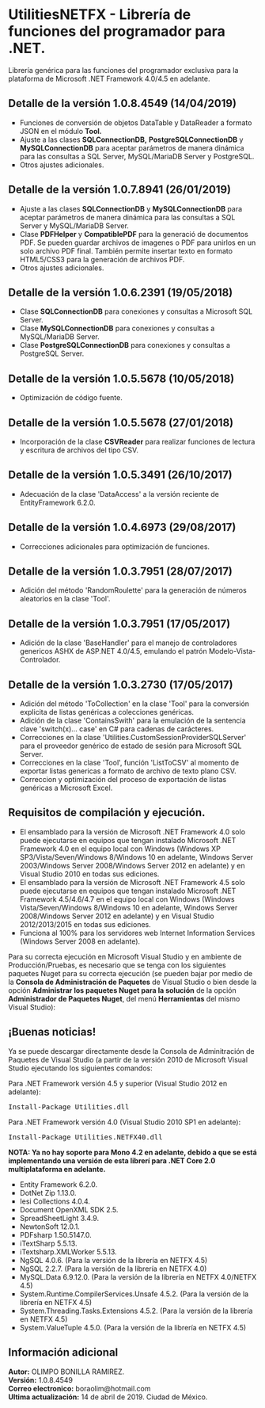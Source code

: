 <h1>UtilitiesNETFX - Librería de funciones del programador para .NET.</h1>
Librería genérica para las funciones del programador exclusiva para la plataforma de Microsoft .NET Framework 4.0/4.5 en adelante.

<h2>Detalle de la versión 1.0.8.4549 (14/04/2019)</h2>
<ul type="square">
  <li>Funciones de conversi&oacute;n de objetos DataTable y DataReader a formato JSON en el m&oacute;dulo <strong>Tool.</strong></li>
  <li>Ajuste a las clases <strong>SQLConnectionDB,</strong> <strong>PostgreSQLConnectionDB</strong> y <strong>MySQLConnectionDB</strong> para aceptar par&aacute;metros de manera din&aacute;mica para las consultas a SQL Server, MySQL/MariaDB Server y PostgreSQL.</li>
  <li>Otros ajustes adicionales.</li>
</ul>

<h2>Detalle de la versión 1.0.7.8941 (26/01/2019)</h2>
<ul type="square">
  <li>Ajuste a las clases <strong>SQLConnectionDB</strong> y <strong>MySQLConnectionDB</strong> para aceptar par&aacute;metros de manera din&aacute;mica para las consultas a SQL Server y MySQL/MariaDB Server.</li>
  <li>Clase <strong>PDFHelper</strong> y <strong>CompatiblePDF</strong> para la generaci&oacute; de documentos PDF. Se pueden guardar archivos de imagenes o PDF para unirlos en un solo archivo PDF final. Tambi&eacute;n permite insertar texto en formato HTML5/CSS3 para la generaci&oacute;n de archivos PDF.</li>
  <li>Otros ajustes adicionales.</li>
</ul>

<h2>Detalle de la versión 1.0.6.2391 (19/05/2018)</h2>
<ul type="square">
  <li>Clase <strong>SQLConnectionDB</strong> para conexiones y consultas a Microsoft SQL Server.</li>
  <li>Clase <strong>MySQLConnectionDB</strong> para conexiones y consultas a MySQL/MariaDB Server.</li>
  <li>Clase <strong>PostgreSQLConnectionDB</strong> para conexiones y consultas a PostgreSQL Server.</li>
</ul>

<h2>Detalle de la versión 1.0.5.5678 (10/05/2018)</h2>
<ul type="square">
  <li>Optimizaci&oacute;n de c&oacute;digo fuente.</li>
</ul>

<h2>Detalle de la versión 1.0.5.5678 (27/01/2018)</h2>
<ul type="square">
  <li>Incorporación de la clase <strong>CSVReader</strong> para realizar funciones de lectura y escritura de archivos del tipo CSV.</li>
</ul>

<h2>Detalle de la versión 1.0.5.3491 (26/10/2017)</h2>
<ul type="square">
  <li>Adecuación de la clase 'DataAccess' a la versión reciente de EntityFramework 6.2.0.</li>
</ul>

<h2>Detalle de la versión 1.0.4.6973 (29/08/2017)</h2>
<ul type="square">
  <li>Correcciones adicionales para optimización de funciones.</li>
</ul>

<h2>Detalle de la versión 1.0.3.7951 (28/07/2017)</h2>
<ul type="square">
  <li>Adici&oacute;n del m&eacute;todo 'RandomRoulette' para la generación de números aleatorios en la clase 'Tool'.</li>
</ul>

<h2>Detalle de la versión 1.0.3.7951 (17/05/2017)</h2>
<ul type="square">
  <li>Adición de la clase 'BaseHandler' para el manejo de controladores genericos ASHX de ASP.NET 4.0/4.5, emulando el patrón Modelo-Vista-Controlador.</li>
</ul>

<h2>Detalle de la versión 1.0.3.2730 (17/05/2017)</h2>
<ul type="square">
  <li>Adición del m&eacute;todo 'ToCollection<T>' en la clase 'Tool' para la conversión explicita de listas genéricas a colecciones genéricas.</li>
  <li>Adición de la clase 'ContainsSwith' para la emulación de la sentencia clave 'switch(x)... case' en C# para cadenas de carácteres.</li>
  <li>Correcciones en la clase 'Utilities.CustomSessionProviderSQLServer' para el proveedor genérico de estado de sesión para Microsoft SQL Server.</li>
  <li>Correcciones en la clase 'Tool', función 'ListToCSV' al momento de exportar listas genericas a formato de archivo de texto plano CSV.</li>
  <li>Correccion y optimización del proceso de exportación de listas genéricas a Microsoft Excel.</li>
</ul>


<h2>Requisitos de compilación y ejecución.</h2>
<ul type="square">
  <li>El ensamblado para la versión de Microsoft .NET Framework 4.0 solo puede ejecutarse en equipos que tengan instalado Microsoft .NET Framework 4.0 en el equipo local con Windows (Windows XP SP3/Vista/Seven/Windows 8/Windows 10 en adelante, Windows Server 2003/Windows Server 2008/Windows Server 2012 en adelante) y en Visual Studio 2010 en todas sus ediciones.</li>
  <li>El ensamblado para la versión de Microsoft .NET Framework 4.5 solo puede ejecutarse en equipos que tengan instalado Microsoft .NET Framework 4.5/4.6/4.7 en el equipo local con Windows (Windows Vista/Seven/Windows 8/Windows 10 en adelante, Windows Server 2008/Windows Server 2012 en adelante) y en Visual Studio 2012/2013/2015 en todas sus ediciones.</li>
  <li>Funciona al 100% para los servidores web Internet Information Services (Windows Server 2008 en adelante).</li>
</ul>

<p>Para su correcta ejecución en Microsoft Visual Studio y en ambiente de Producci&oacute;n/Pruebas, es necesario que se tenga con los siguientes paquetes Nuget para su correcta ejecución (se pueden bajar por medio de la <strong>Consola de Administración de Paquetes</strong> de Visual Studio o bien desde la opci&oacute;n <strong>Administrar los paquetes Nuget para la soluci&oacute;n</strong> de la opci&oacute;n <strong>Administrador de Paquetes Nuget</strong>, del men&uacute; <strong>Herramientas</strong> del mismo Visual Studio):</p>

<h2>¡Buenas noticias!</h2>
<p>Ya se puede descargar directamente desde la Consola de Adminitraci&oacute;n de Paquetes de Visual Studio (a partir de la versi&oacute;n 2010 de Microsoft Visual Studio ejecutando los siguientes comandos:</p>

<p>Para .NET Framework versi&oacute;n 4.5 y superior (Visual Studio 2012 en adelante):</p>
<pre>Install-Package Utilities.dll</pre>

<p>Para .NET Framework versi&oacute;n 4.0 (Visual Studio 2010 SP1 en adelante):</p>
<pre>Install-Package Utilities.NETFX40.dll</pre>

<p><strong>NOTA: Ya no hay soporte para Mono 4.2 en adelante, debido a que se est&aacute; implementando una versi&oacuten de esta librer&iacute; para .NET Core 2.0 multiplataforma en adelante.</strong></p>

<ul type="square">
  <li>Entity Framework 6.2.0.</li>
  <li>DotNet Zip 1.13.0.</li>
  <li>Iesi Collections 4.0.4.</li>
  <li>Document OpenXML SDK 2.5.</li>
  <li>SpreadSheetLight 3.4.9.</li>
  <li>NewtonSoft 12.0.1.</li>
  <li>PDFsharp 1.50.5147.0.</li>
  <li>iTextSharp 5.5.13.</li>
  <li>iTextsharp.XMLWorker 5.5.13.</li>
  <li>NgSQL 4.0.6. (Para la versión de la librería en NETFX 4.5)</li>
  <li>NgSQL 2.2.7. (Para la versión de la librería en NETFX 4.0)</li>
  <li>MySQL.Data 6.9.12.0. (Para la versión de la librería en NETFX 4.0/NETFX 4.5)</li>
  <li>System.Runtime.CompilerServices.Unsafe 4.5.2. (Para la versión de la librería en NETFX 4.5)</li>
  <li>System.Threading.Tasks.Extensions 4.5.2. (Para la versión de la librería en NETFX 4.5)</li>
  <li>System.ValueTuple 4.5.0. (Para la versión de la librería en NETFX 4.5)</li>
</ul>  

<h2>Información adicional</h2>
<strong>Autor:</strong> OLIMPO BONILLA RAMIREZ.<br/>
<strong>Versión:</strong> 1.0.8.4549<br/>
<strong>Correo electronico:</strong> boraolim@hotmail.com <br />
<strong>Ultima actualización:</strong> 14 de abril de 2019. Ciudad de M&eacute;xico.